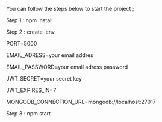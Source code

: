 You can follow the steps below to start the project ;

Step 1 : npm install

Step 2 : create .env 
 
  PORT=5000

  EMAIL_ADRESS=your email addres
  
  EMAIL_PASSWORD=your email adress password
  
  
  JWT_SECRET=your secret key 
  
  JWT_EXPIRES_IN=7
  
  MONGODB_CONNECTION_URL=mongodb://localhost:27017

Step 3 : npm start 
